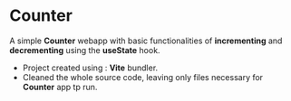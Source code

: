 # Counter
A simple **Counter** webapp with basic functionalities of **incrementing** and **decrementing** using the **useState** hook.
- Project created using : **Vite** bundler.
- Cleaned the whole source code, leaving only files necessary for **Counter** app tp run.
 
